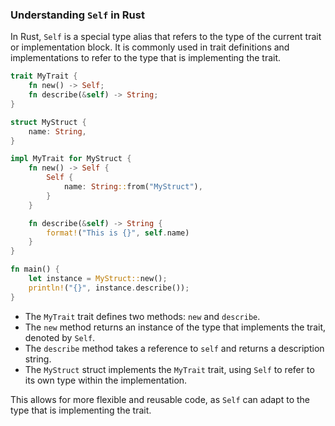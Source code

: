 ### Understanding `Self` in Rust

In Rust, `Self` is a special type alias that refers to the type of the current trait or implementation block. It is commonly used in trait definitions and implementations to refer to the type that is implementing the trait.

```rust
trait MyTrait {
    fn new() -> Self;
    fn describe(&self) -> String;
}

struct MyStruct {
    name: String,
}

impl MyTrait for MyStruct {
    fn new() -> Self {
        Self {
            name: String::from("MyStruct"),
        }
    }

    fn describe(&self) -> String {
        format!("This is {}", self.name)
    }
}

fn main() {
    let instance = MyStruct::new();
    println!("{}", instance.describe());
}
```

- The `MyTrait` trait defines two methods: `new` and `describe`.
- The `new` method returns an instance of the type that implements the trait, denoted by `Self`.
- The `describe` method takes a reference to `self` and returns a description string.
- The `MyStruct` struct implements the `MyTrait` trait, using `Self` to refer to its own type within the implementation.

This allows for more flexible and reusable code, as `Self` can adapt to the type that is implementing the trait.
